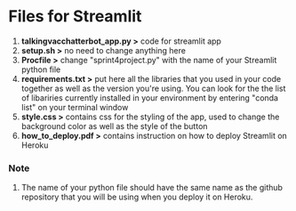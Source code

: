 # Files for Streamlit

1. **talkingvacchatterbot_app.py >** code for streamlit app
2. **setup.sh >** no need to change anything here
3. **Procfile >** change "sprint4project.py" with the name of your Streamlit python file
4. **requirements.txt >** put here all the libraries that you used in your code together as well as the version you're using. You can look for the the list of libariries currently installed in your environment by entering "conda list" on your terminal window
5. **style.css >** contains css for the styling of the app, used to change the background color as well as the style of the button
5. **how_to_deploy.pdf >** contains instruction on how to deploy Streamlit on Heroku

### Note
1. The name of your python file should have the same name as the github repository that you will be using when you deploy it on Heroku. 

